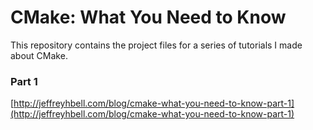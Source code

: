 # CMake: What You Need to Know

This repository contains the project files for a series of tutorials I made 
about CMake.

### Part 1
[http://jeffreyhbell.com/blog/cmake-what-you-need-to-know-part-1](http://jeffreyhbell.com/blog/cmake-what-you-need-to-know-part-1)
